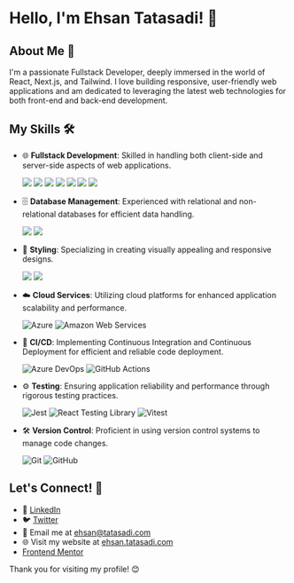 # Hello, I'm Ehsan Tatasadi! 👋

## About Me 🌟

I'm a passionate Fullstack Developer, deeply immersed in the world of React, Next.js, and Tailwind. I love building responsive, user-friendly web applications and am dedicated to leveraging the latest web technologies for both front-end and back-end development.

## My Skills 🛠️

- 🌐 **Fullstack Development**: Skilled in handling both client-side and server-side aspects of web applications.

  ![](https://img.shields.io/badge/HTML5-fff?style=for-the-badge&logo=HTML5&logoColor=fff&color=E34F26) 
  ![](https://img.shields.io/badge/JavaScript-fff?style=for-the-badge&logo=javascript&logoColor=fff&color=F7DF1E) 
  ![](https://img.shields.io/badge/TypeScript-fff?style=for-the-badge&logo=TypeScript&logoColor=fff&color=2f74c0) 
  ![](https://img.shields.io/badge/React-fff?style=for-the-badge&logo=React&logoColor=000&color=5ed3f3) 
  ![](https://img.shields.io/badge/Next.js-fff?style=for-the-badge&logo=next.js&logoColor=fff&color=000)
  ![](https://img.shields.io/badge/Prisma-fff?style=for-the-badge&logo=prisma&logoColor=fff&color=0C344B)
  ![](https://img.shields.io/badge/.NET-512BD4?style=for-the-badge&logo=dotnet&logoColor=ffffff)

- 🗄️ **Database Management**: Experienced with relational and non-relational databases for efficient data handling.

  ![](https://img.shields.io/badge/PostgreSQL-fff?style=for-the-badge&logo=postgresql&logoColor=fff&color=336791)
  ![](https://img.shields.io/badge/MongoDB-fff?style=for-the-badge&logo=mongodb&logoColor=fff&color=47A248)

- 🎨 **Styling**: Specializing in creating visually appealing and responsive designs.

  ![](https://img.shields.io/badge/CSS3-fff?style=for-the-badge&logo=CSS3&logoColor=fff&color=29a4d9) 
  ![](https://img.shields.io/badge/Tailwind_CSS-fff?style=for-the-badge&logo=tailwindcss&logoColor=fff&color=15b8c5)

- ☁️ **Cloud Services**: Utilizing cloud platforms for enhanced application scalability and performance.

  ![Azure](https://img.shields.io/badge/Azure-0078D4?style=for-the-badge&logo=microsoft-azure&logoColor=ffffff)
  ![Amazon Web Services](https://img.shields.io/badge/AWS-232F3E?style=for-the-badge&logo=amazon-aws&logoColor=FF9900)

- 🔄 **CI/CD**: Implementing Continuous Integration and Continuous Deployment for efficient and reliable code deployment.

  ![Azure DevOps](https://img.shields.io/badge/Azure_DevOps-0078D4?style=for-the-badge&logo=azure-devops&logoColor=ffffff)
  ![GitHub Actions](https://img.shields.io/badge/GitHub_Actions-2088FF?style=for-the-badge&logo=github-actions&logoColor=ffffff)

- ⚙️ **Testing**: Ensuring application reliability and performance through rigorous testing practices.

  ![Jest](https://img.shields.io/badge/Jest-C21325?style=for-the-badge&logo=jest&logoColor=ffffff)
  ![React Testing Library](https://img.shields.io/badge/Testing_Library-E33332?style=for-the-badge&logo=testing-library&logoColor=ffffff)
  ![Vitest](https://img.shields.io/badge/Vitest-6E9F18?style=for-the-badge&logo=vitest&logoColor=ffffff)

- 🛠️ **Version Control**: Proficient in using version control systems to manage code changes.

  ![Git](https://img.shields.io/badge/Git-F05032?style=for-the-badge&logo=git&logoColor=ffffff)
  ![GitHub](https://img.shields.io/badge/GitHub-181717?style=for-the-badge&logo=github&logoColor=ffffff)

## Let's Connect! 🤝

- 💼 [LinkedIn](https://www.linkedin.com/in/ehsan-tatasadi-2161a433)
- 🐦 [Twitter](https://twitter.com/etatasadi)
- 📧 Email me at ehsan@tatasadi.com
- 🌐 Visit my website at [ehsan.tatasadi.com](https://ehsan.tatasadi.com)
- [Frontend Mentor](https://www.frontendmentor.io/profile/tatasadi)

Thank you for visiting my profile! 😊
